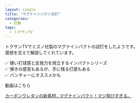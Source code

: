 ```yaml
---
layout: single
title: "マグナインパクト試打"
categories:
  - 打撃
tags:
  - トクサンTV
---
```


トクサンTVでミズノ社製のマグナインパクトの試打をしたようです。  
感想を交えて解説してくれています。

✅ 硬い打球感と反発力を両立するインパクトシリーズ  
✅ 弾きの感覚もあるが、手に残る打感もある  
✅ パンチャーにオススメかも  

動画はこちら
<!--<iframe width="560" height="315" src="https://www.youtube.com/embed/6FkR_bMXHXQ" frameborder="0" allow="accelerometer; autoplay; encrypted-media; gyroscope; picture-in-picture" allowfullscreen></iframe>-->

[カーボンウレタンの新素材…マグナインパクト！マジ飛びすぎる。](https://youtu.be/6FkR_bMXHXQ)
